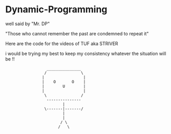 # Dynamic-Programming

well said by "Mr. DP"

"Those who cannot remember the past are condemned to repeat it"

Here are the code for the videos of TUF aka STRIVER 

i would be trying my best to keep my consistency whatever the situation will be !!


                      _______________
                     /               \
                    |                 | 
                    |    O       O    |    
                    |        U        |     
                    |                 |   
                     \               /
                      ---------------
                             |
                     \-------|-------/
                             |
                             |
                            / \
                           /   \
                        

